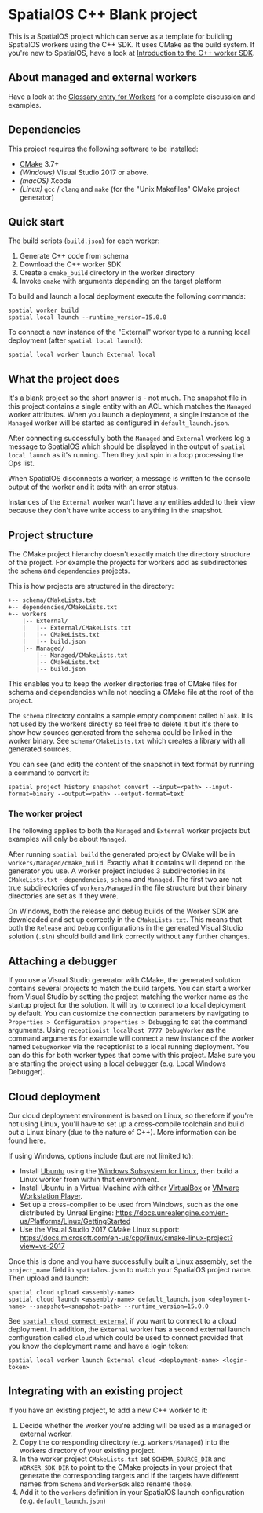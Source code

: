 # SpatialOS C++ Blank project

This is a SpatialOS project which can serve as a template for building
SpatialOS workers using the C++ SDK. It uses CMake as the build system. If
you're new to SpatialOS, have a look at [Introduction to the C++ worker SDK](https://docs.improbable.io/reference/latest/cppsdk/introduction).

## About managed and external workers

Have a look at the [Glossary entry for
Workers](https://docs.improbable.io/reference/latest/shared/glossary#worker) for a complete discussion and examples.

## Dependencies

This project requires the following software to be installed:
- [CMake](https://cmake.org/) 3.7+
- _(Windows)_ Visual Studio 2017 or above.
- _(macOS)_ Xcode
- _(Linux)_ `gcc` / `clang` and `make` (for the "Unix Makefiles" CMake project generator)

## Quick start

The build scripts (`build.json`) for each worker:

  1. Generate C++ code from schema
  2. Download the C++ worker SDK
  3. Create a `cmake_build` directory in the worker directory
  4. Invoke `cmake` with arguments depending on the target platform

To build and launch a local deployment execute the following commands:

```
spatial worker build
spatial local launch --runtime_version=15.0.0
```

To connect a new instance of the "External" worker type to a running local deployment (after `spatial local launch`):

```
spatial local worker launch External local
```

## What the project does

It's a blank project so the short answer is - not much. The snapshot file in
this project contains a single entity with an ACL which matches the `Managed`
worker attributes. When you launch a deployment, a single instance of the
`Managed` worker will be started as configured in `default_launch.json`.

After connecting successfully both the `Managed` and `External` workers log a
message to SpatialOS which should be displayed in the output of `spatial local
launch` as it's running. Then they just spin in a loop processing the Ops list.

When SpatialOS disconnects a worker, a message is written to the console output
of the worker and it exits with an error status.

Instances of the `External` worker won't have any entities added to their view
because they don't have write access to anything in the snapshot.

## Project structure

The CMake project hierarchy doesn't exactly match the directory structure of
the project. For example the projects for workers add as subdirectories the
`schema` and `dependencies` projects.

This is how projects are structured in the directory:
```
+-- schema/CMakeLists.txt
+-- dependencies/CMakeLists.txt
+-- workers
    |-- External/
    |   |-- External/CMakeLists.txt
    |   |-- CMakeLists.txt
    |   |-- build.json
    |-- Managed/
        |-- Managed/CMakeLists.txt
        |-- CMakeLists.txt
        |-- build.json
```

This enables you to keep the worker directories free of CMake files for schema and dependencies while not needing a CMake file at the root of the project.

The `schema` directory contains a sample empty component called `blank`. It is
not used by the workers directly so feel free to delete it but it's there to
show how sources generated from the schema could be linked in the worker
binary. See `schema/CMakeLists.txt` which creates a library with all generated
sources.

You can see (and edit) the content of the snapshot in text format by running a command to convert it:

```
spatial project history snapshot convert --input=<path> --input-format=binary --output=<path> --output-format=text
```

### The worker project

The following applies to both the `Managed` and `External` worker projects but examples will only be about `Managed`.

After running `spatial build` the generated project by CMake will be in
`workers/Managed/cmake_build`. Exactly what it contains will depend on the
generator you use. A worker project includes 3 subdirectories in its
`CMakeLists.txt` - `dependencies`, `schema` and `Managed`. The first two are
not true subdirectories of `workers/Managed` in the file structure but their
binary directories are set as if they were.

On Windows, both the release and debug builds of the Worker SDK are downloaded and set up correctly in
the `CMakeLists.txt`. This means that both the `Release` and `Debug` configurations in the generated
Visual Studio solution (`.sln`) should build and link correctly without any further changes.

## Attaching a debugger

If you use a Visual Studio generator with CMake, the generated solution contains several projects to match the build targets. You can start a worker from Visual Studio by setting the project matching the worker name as the startup project for the solution. It will try to connect to a local deployment by default. You can customize the connection parameters by navigating to `Properties > Configuration properties > Debugging` to set the command arguments. Using `receptionist localhost 7777 DebugWorker` as the command arguments for example will connect a new instance of the worker named `DebugWorker` via the receptionist to a local running deployment. You can do this for both worker types that come with this project. Make sure you are starting the project using a local debugger (e.g. Local Windows Debugger).

## Cloud deployment

Our cloud deployment environment is based on Linux, so therefore if you're not using Linux, you'll
have to set up a cross-compile toolchain and build out a Linux binary (due to the nature of C++).
More information can be found [here](https://docs.improbable.io/reference/latest/cppsdk/building#building-for-a-cloud-deployment).

If using Windows, options include (but are not limited to):
- Install [Ubuntu](https://www.microsoft.com/en-gb/p/ubuntu/9nblggh4msv6) using the [Windows Subsystem for Linux](https://docs.microsoft.com/en-us/windows/wsl/install-win10), then build a Linux worker from within that environment.
- Install Ubuntu in a Virtual Machine with either [VirtualBox](https://www.virtualbox.org/wiki/Downloads) or [VMware Workstation Player](https://www.vmware.com/products/workstation-player/workstation-player-evaluation.html).
- Set up a cross-compiler to be used from Windows, such as the one distributed by Unreal Engine: https://docs.unrealengine.com/en-us/Platforms/Linux/GettingStarted
- Use the Visual Studio 2017 CMake Linux support: https://docs.microsoft.com/en-us/cpp/linux/cmake-linux-project?view=vs-2017

Once this is done and you have successfully built a Linux assembly, set the `project_name` field in
`spatialos.json` to match your SpatialOS project name. Then upload and launch:

```
spatial cloud upload <assembly-name>
spatial cloud launch <assembly-name> default_launch.json <deployment-name> --snapshot=<snapshot-path> --runtime_version=15.0.0
```

See [`spatial cloud connect external`](https://docs.improbable.io/reference/latest/shared/spatial-cli/spatial-cloud-connect-external)
if you want to connect to a cloud deployment. In
addition, the `External` worker has a second external launch configuration
called `cloud` which could be used to connect provided that you know the
deployment name and have a login token:

```
spatial local worker launch External cloud <deployment-name> <login-token>
```

## Integrating with an existing project

If you have an existing project, to add a new C++ worker to it:

  1. Decide whether the worker you're adding will be used as a managed or
    external worker.
  2. Copy the corresponding directory (e.g. `workers/Managed`) into the workers
    directory of your existing project.
  3. In the worker project `CMakeLists.txt` set `SCHEMA_SOURCE_DIR` and
    `WORKER_SDK_DIR` to point to the CMake projects in your project that
    generate the corresponding targets and if the targets have different names
    from `Schema` and `WorkerSdk` also rename those.
  4. Add it to the `workers` definition in your SpatialOS launch configuration
    (e.g. `default_launch.json`)
